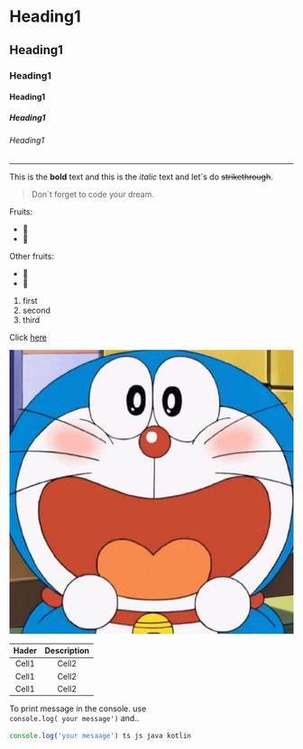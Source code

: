 <!-- Heading -->
# Heading1
## Heading1
### Heading1
#### Heading1
##### Heading1
###### Heading1

<!-- Line -->
---

<!-- Text attributes -->
This is the **bold** text and this is the  *italic* text and let`s do ~~strikethrough~~.

<!-- Quote -->
> Don`t forget to code your dream.

<!-- Bullet list -->
Fruits:
* 🍎
* 🥭

Other fruits:
- 🍎
- 🥭

<!-- Number list -->
1. first
2. second
3. third

<!-- Link -->
Click [here](http://www.naver.com)

<!-- image -->
![image description](./image/도라에몽.jpg)

 <!-- Table -->
 |Hader|Description|
 |:--:|:--:|
 |Cell1|Cell2|
 |Cell1|Cell2|
 |Cell1|Cell2|

<!-- Code -->
To print message in the console. use<br>
`console.log(
    your message')` and..

```ts
console.log('your mesaage') ts js java kotlin  
```


